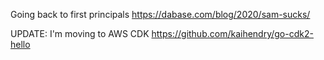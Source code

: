 Going back to first principals https://dabase.com/blog/2020/sam-sucks/

UPDATE: I'm moving to AWS CDK https://github.com/kaihendry/go-cdk2-hello
